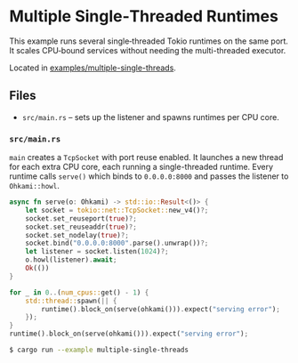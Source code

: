 # Multiple Single‑Threaded Runtimes

This example runs several single‑threaded Tokio runtimes on the same port. It
scales CPU‑bound services without needing the multi-threaded executor.

Located in [examples/multiple-single-threads](../../ohkami-0.24/examples/multiple-single-threads).

## Files

- `src/main.rs` – sets up the listener and spawns runtimes per CPU core.

### `src/main.rs`

`main` creates a `TcpSocket` with port reuse enabled. It launches a new thread
for each extra CPU core, each running a single-threaded runtime. Every runtime
calls `serve()` which binds to `0.0.0.0:8000` and passes the listener to
`Ohkami::howl`.

```rust
async fn serve(o: Ohkami) -> std::io::Result<()> {
    let socket = tokio::net::TcpSocket::new_v4()?;
    socket.set_reuseport(true)?;
    socket.set_reuseaddr(true)?;
    socket.set_nodelay(true)?;
    socket.bind("0.0.0.0:8000".parse().unwrap())?;
    let listener = socket.listen(1024)?;
    o.howl(listener).await;
    Ok(())
}

for _ in 0..(num_cpus::get() - 1) {
    std::thread::spawn(|| {
        runtime().block_on(serve(ohkami())).expect("serving error");
    });
}
runtime().block_on(serve(ohkami())).expect("serving error");
```

```bash
$ cargo run --example multiple-single-threads
```
